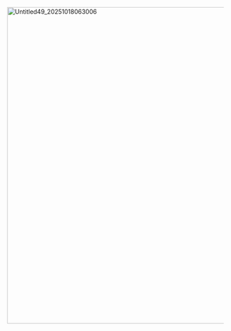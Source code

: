 <img width="736" height="736" alt="Untitled49_20251018063006" src="https://github.com/user-attachments/assets/4e3aeb0c-38c6-4401-a6ac-513e475b8649" />              

